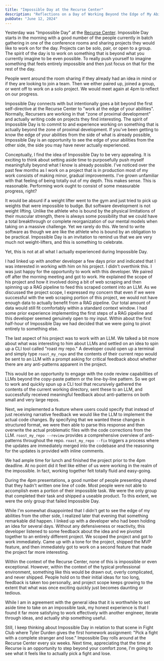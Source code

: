 ```yaml
---
title: "Impossible Day at the Recurse Center"
description: "Reflections on a Day of Working Beyond the Edge of My Abilities."
pubDate: "June 12, 2024"
---
```


Yesterday was "Impossible Day" at the [Recurse Center](https://www.recurse.com/). Impossible Day starts in the morning with a good number of the people currently in batch gathering in one of the conference rooms and sharing projects they would like to work on for the day. Projects can be solo, pair, or open to a group. The spirit of the day is to work on something that is beyond what you currently imagine to be even possible. To really push yourself to imagine something that feels entirely impossible and then just focus on that for the rest of the day.

People went around the room sharing if they already had an idea in mind or if they are looking to join a team. Then we either paired up, joined a group, or went off to work on a solo project. We would meet again at 4pm to reflect on our progress.

Impossible Day connects with but intentionally goes a bit beyond the first self-directive at the Recurse Center to "work at the edge of your abilities". Normally, Recursers are working in that "zone of proximal development" and actually writing code on projects they find interesting. The spirit of Impossible Day is to commit to and experience working on something that is actually beyond the zone of proximal development. If you've been getting to know the edge of your abilities from the side of what is already possible, Impossible Day is an opportunity to see the edge of your abilities from the other side, the side you may have never actually experienced.

Conceptually, I find the idea of Impossible Day to be very appealing. It is exciting to think about setting aside time to purposefully push myself meaningfully beyond what I know is already possible. I've noticed over the past few months as I work on a project that is in production most of my work consists of making minor, gradual improvements. I've grown unfamiliar with that feeling of being totally out of my depth. This makes sense. This is reasonable. Performing work ought to consist of some measurable progress, right?

It would be absurd if a weight lifter went to the gym and just tried to pick up weights that were impossible to budge. But software development is not weight lifting. Unlike the athlete who is bound by the physical limitations of their muscular strength, there is always some possibility that we could have a total breakthrough or complete reorganization of our mental models when taking on a massive challenge. Yet we rarely do this. We tend to write software as though we are like the athlete who is bound by an obligation to be practical. Impossible Day is an invitation to remind us that we are very much not weight-lifters, and this is something to celebrate.

Yet, this is not at all what I actually experienced during Impossible Day.

I had linked up with another developer a few days prior and indicated that I was interested in working with him on his project. I didn't overthink this. I was just happy for the opportunity to work with this developer. We paired off after the morning meeting and got to work. He explained the scope of his project and how it involved doing a bit of web scraping and then spinning up a RAG pipeline to feed this scraped content into an LLM. As we discussed the project scope, I expressed my concern that even if we were successful with the web scraping portion of this project, we would not have enough data to actually benefit from a RAG pipeline. Our total amount of data would still fit comfortably within a standard context window. I had some prior experience implementing the first steps of a RAG pipeline and this developer seemed genuinely open to my input. Within about the first half-hour of Impossible Day we had decided that we were going to pivot entirely to something else.

The last aspect of his project was to work with an LLM. We talked a bit more about what was interesting to him about LLMs and settled on an idea to spin up a CLI tool called "roast my repo." A developer could open up a terminal and simply type `roast_my_repo` and the contents of their current repo would be sent to an LLM with a prompt asking for critical feedback about whether there are any anti-patterns apparent in the project.

This would be an opportunity to engage with the code review capabilities of LLMs beyond the copy-paste pattern or the line-by-line pattern. So we got to work and quickly spun up a CLI tool that recursively gathered the contents of the current working directory, sent these to an LLM, and successfully received meaningful feedback about anti-patterns on both small and very large repos.

Next, we implemented a feature where users could specify that instead of just receiving narrative feedback we would like the LLM to implement the actual code changes. By specifying that we wanted these changes in structured format, we were then able to parse this response and then overwrite the actual problematic files with the code corrections from the LLM. `roast_my_repo --review` provides a comprehensive overview of anti-patterns throughout the repo. `roast_my_repo --fix` triggers a process where the updates are immediately merged into the codebase and the reasoning for the updates is provided with inline comments.

We had ample time for lunch and finished the project prior to the 4pm deadline. At no point did it feel like either of us were working in the realm of the impossible. In fact, working together felt totally fluid and easy-going.

During the 4pm presentations, a good number of people presenting shared that they hadn't written one line of code. Most people were not able to accomplish even a portion of their impossible task. We were the only group that completed their task and shipped a useable product. To this extent, we were the only group that failed Impossible Day.

While I'm somewhat disappointed that I didn't get to see the edge of my abilities from the other side, I realized later that evening that something remarkable did happen. I linked up with a developer who had been holding an idea for several days. Without any defensiveness or reactivity, this developer listened to some feedback about the idea and we pivoted together to an entirely different project. We scoped the project and got to work immediately. Came up with a tone for the project, shipped the MVP feature, and then immediately got to work on a second feature that made the project far more interesting.

Within the context of the Recurse Center, none of this is impossible or even exceptional. However, within the context of the typical professional environment, something like this would be drawn out, overly complicated, and never shipped. People hold on to their initial ideas for too long, feedback is taken too personally, and project scope keeps growing to the extent that what was once exciting quickly just becomes daunting or tedious.

While I am in agreement with the general idea that it is worthwhile to set aside time to take on an impossible task, my honest experience is that I found it far more satisfying to work effectively with another engineer, iterate through ideas, and actually ship something useful.

Still, I keep thinking about Impossible Day in relation to that scene in Fight Club where Tyler Durden gives the first homework assignment: "Pick a fight with a complete stranger and lose." Impossible Day rolls around at the Recurse Center every six weeks. Next time, appreciating that the time at Recurse is an opportunity to step beyond your comfort zone, I'm going to see what it feels like to actually pick a fight and lose.
